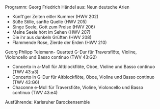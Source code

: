 Programm:
Georg Friedrich Händel aus: Neun deutsche Arien
- Künft'ger Zeiten eitler Kummer (HWV 202) 
- Süße Stille, sanfte Quelle (HWV 205) 
- Singe Seele, Gott zum Preise (HWV 206) 
- Meine Seele hört im Sehen (HWV 207) 
- Die ihr aus dunkeln Grüften (HWV 208) 
- Flammende Rose, Zierde der Erden (HWV 210) 

Georg Philipp Telemann- Quartett G-Dur für Traversflöte, Violine, Violoncello und Basso continuo (TWV 43:G2) 
-  Concerto in a-Moll für Altblockflöte, Oboe, Violine und Basso continuo (TWV 43:a3) 
-  Concerto in G-Dur für Altblockflöte, Oboe, Violine und Basso continuo (TWV 43:G6) 
-  Chaconne e-Moll für Traversflöte, Violine, Violoncello und Basso continuo (TWV 43:e4) 

Ausführende: Karlsruher Barockensemble
